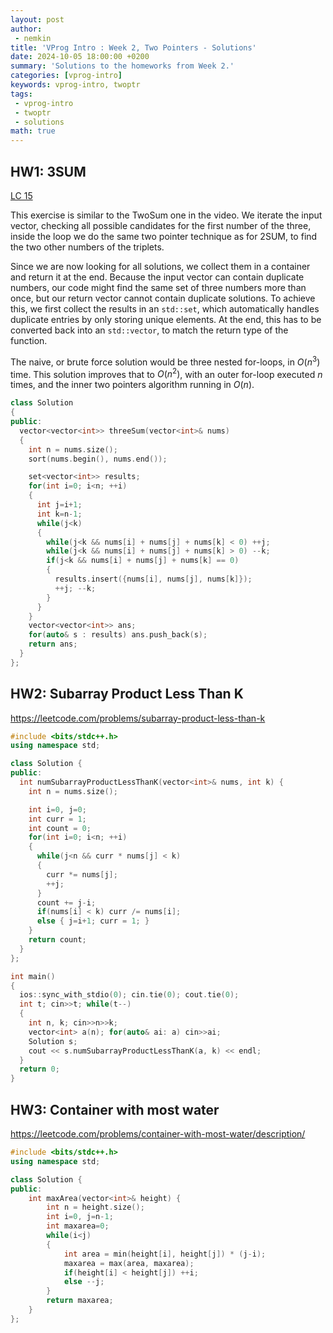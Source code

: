 ```yaml
---
layout: post
author:
 - nemkin
title: 'VProg Intro : Week 2, Two Pointers - Solutions'
date: 2024-10-05 18:00:00 +0200
summary: 'Solutions to the homeworks from Week 2.'
categories: [vprog-intro]
keywords: vprog-intro, twoptr
tags:
 - vprog-intro
 - twoptr
 - solutions
math: true
---
```


## HW1: 3SUM

[LC 15](https://leetcode.com/problems/3sum)

This exercise is similar to the TwoSum one in the video. We iterate 
the input vector, checking all possible candidates for the first number
of the three, inside the loop we do the same two pointer technique
as for 2SUM, to find the two other numbers of the triplets.

Since we are now looking for all solutions, we collect them
in a container and return it at the end. Because the input vector
can contain duplicate numbers, our code might find the same
set of three numbers more than once, but our return vector
cannot contain duplicate solutions. To achieve this, we first
collect the results in an `std::set`, which automatically handles
duplicate entries by only storing unique elements. At the end,
this has to be converted back into an `std::vector`, to match the
return type of the function.

The naive, or brute force solution would be three nested for-loops,
in $O(n^3)$ time. This solution improves that to $O(n^2)$, with an
outer for-loop executed $n$ times, and the inner two pointers
algorithm running in $O(n)$.

```cpp
class Solution
{
public:
  vector<vector<int>> threeSum(vector<int>& nums)
  {
    int n = nums.size();
    sort(nums.begin(), nums.end());

    set<vector<int>> results;
    for(int i=0; i<n; ++i)
    {
      int j=i+1;
      int k=n-1;
      while(j<k)
      {
        while(j<k && nums[i] + nums[j] + nums[k] < 0) ++j;
        while(j<k && nums[i] + nums[j] + nums[k] > 0) --k;
        if(j<k && nums[i] + nums[j] + nums[k] == 0)
        {
          results.insert({nums[i], nums[j], nums[k]});
          ++j; --k;
        }
      }
    }
    vector<vector<int>> ans;
    for(auto& s : results) ans.push_back(s);
    return ans;
  }
};
```

## HW2: Subarray Product Less Than K

https://leetcode.com/problems/subarray-product-less-than-k

```cpp
#include <bits/stdc++.h>
using namespace std;

class Solution {
public:
  int numSubarrayProductLessThanK(vector<int>& nums, int k) {
    int n = nums.size();

    int i=0, j=0;
    int curr = 1;
    int count = 0;
    for(int i=0; i<n; ++i)
    {
      while(j<n && curr * nums[j] < k)
      {
        curr *= nums[j];
        ++j;
      }
      count += j-i;
      if(nums[i] < k) curr /= nums[i];
      else { j=i+1; curr = 1; }
    }
    return count;
  }
};

int main()
{
  ios::sync_with_stdio(0); cin.tie(0); cout.tie(0);
  int t; cin>>t; while(t--)
  {
    int n, k; cin>>n>>k;
    vector<int> a(n); for(auto& ai: a) cin>>ai;
    Solution s;
    cout << s.numSubarrayProductLessThanK(a, k) << endl;
  }
  return 0;
}
```

## HW3: Container with most water

https://leetcode.com/problems/container-with-most-water/description/

```cpp
#include <bits/stdc++.h>
using namespace std;

class Solution {
public:
    int maxArea(vector<int>& height) {
        int n = height.size();
        int i=0, j=n-1;
        int maxarea=0;
        while(i<j)
        {
            int area = min(height[i], height[j]) * (j-i);
            maxarea = max(area, maxarea);
            if(height[i] < height[j]) ++i;
            else --j;
        }
        return maxarea;
    }
};
```